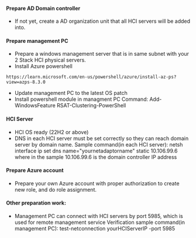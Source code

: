 #### Prepare AD Domain controller
- If not yet, create a AD organization unit that all HCI servers will be added into.

#### Prepare management PC 

- Prepare a windows management server that is in same subnet with your 2 Stack HCI physical servers.
- Install Azure powershell
```
https://learn.microsoft.com/en-us/powershell/azure/install-az-ps?view=azps-8.3.0
```
- Update management PC to the latest OS patch
- Install powershell module in managment PC
  Command: Add-WindowsFeature RSAT-Clustering-PowerShell


#### HCI Server  

- HCI OS ready (22H2 or above)
- DNS in each HCI server must be set correctly so they can reach domain server by domain name.
  Sample command(in each HCI server): netsh interface ip set dns name="yournetadaptorname" static 10.106.99.6
  where in the sample 10.106.99.6 is the domain controller IP address

#### Prepare Azure account 

- Prepare your own Azure account with proper authorization to create new role, and do role assignment.


#### Other preparation work:
- Management PC can connect with HCI servers by port 5985, which is used for remote management service
  Verification sample command(in management PC): test-netconnection yourHCIServerIP -port 5985




